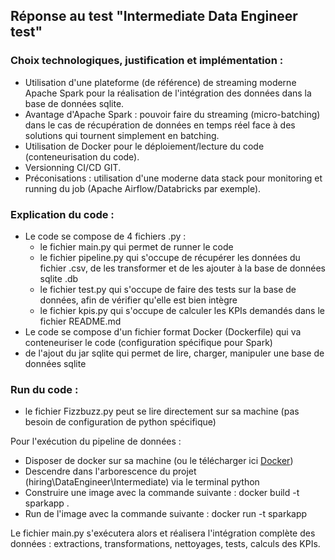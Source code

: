 ## Réponse au test "Intermediate Data Engineer test"


### Choix technologiques, justification et implémentation :
- Utilisation d'une plateforme (de référence) de streaming moderne Apache Spark pour la réalisation de l'intégration des données dans la base de données sqlite.
- Avantage d'Apache Spark : pouvoir faire du streaming (micro-batching) dans le cas de récupération de données en temps réel face à des solutions qui tournent simplement en batching.
- Utilisation de Docker pour le déploiement/lecture du code (conteneurisation du code).
- Versionning CI/CD GIT.
- Préconisations : utilisation d'une moderne data stack pour monitoring et running du job (Apache Airflow/Databricks par exemple).


### Explication du code :
- Le code se compose de 4 fichiers .py :
    - le fichier main.py qui permet de runner le code
    - le fichier pipeline.py qui s'occupe de récupérer les données du fichier .csv, de les transformer et de les ajouter à la base de données sqlite .db
    - le fichier test.py qui s'occupe de faire des tests sur la base de données, afin de vérifier qu'elle est bien intègre
    - le fichier kpis.py qui s'occupe de calculer les KPIs demandés dans le fichier README.md
- Le code se compose d'un fichier format Docker (Dockerfile) qui va conteneuriser le code (configuration spécifique pour Spark)
- de l'ajout du jar sqlite qui permet de lire, charger, manipuler une base de données sqlite

### Run du code :
- le fichier Fizzbuzz.py peut se lire directement sur sa machine (pas besoin de configuration de python spécifique)

Pour l'exécution du pipeline de données :
- Disposer de docker sur sa machine (ou le télécharger ici [Docker](https://www.docker.com/products/docker-desktop/))
- Descendre dans l'arborescence du projet (hiring\DataEngineer\Intermediate) via le terminal python
- Construire une image avec la commande suivante : docker build -t sparkapp .
- Run de l'image avec la commande suivante : docker run -t sparkapp

Le fichier main.py s'exécutera alors et réalisera l'intégration complète des données : extractions, transformations, nettoyages, tests, calculs des KPIs.
